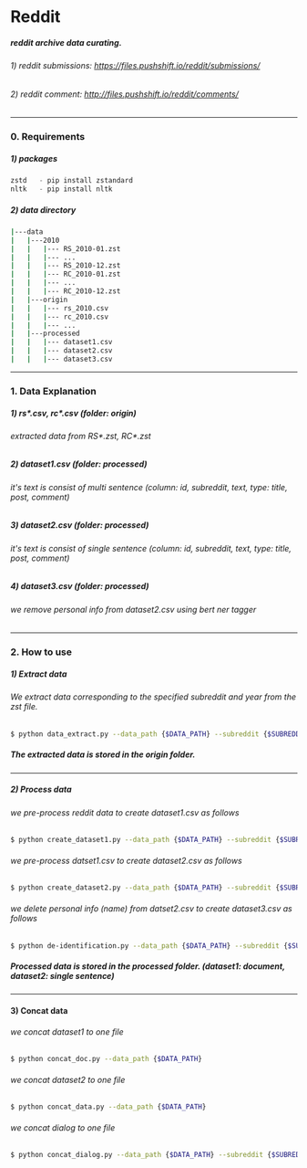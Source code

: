 # Reddit
##### reddit archive data curating.

###### 1) reddit submissions:  https://files.pushshift.io/reddit/submissions/
###### 2) reddit comment: http://files.pushshift.io/reddit/comments/

***
### 0. Requirements 
##### 1) packages 
```python
zstd   - pip install zstandard 
nltk   - pip install nltk
```

##### 2) data directory
```bash 
|---data 
|   |---2010
|   |   |--- RS_2010-01.zst 
|   |   |--- ... 
|   |   |--- RS_2010-12.zst 
|   |   |--- RC_2010-01.zst 
|   |   |--- ...
|   |   |--- RC_2010-12.zst
|   |---origin
|   |   |--- rs_2010.csv 
|   |   |--- rc_2010.csv 
|   |   |--- ...  
|   |---processed
|   |   |--- dataset1.csv 
|   |   |--- dataset2.csv 
|   |   |--- dataset3.csv
```

***
### 1. Data Explanation  
##### 1) rs*.csv, rc*.csv (folder: origin) 
###### extracted data from RS*.zst, RC*.zst  

##### 2) dataset1.csv (folder: processed)
###### it's text is consist of multi sentence  (column: id, subreddit, text, type: title, post, comment) 

##### 3) dataset2.csv (folder: processed)
###### it's text is consist of single sentence  (column: id, subreddit, text, type: title, post, comment) 

##### 4) dataset3.csv (folder: processed)
###### we remove personal info from dataset2.csv using bert ner tagger 

***
### 2. How to use 
##### 1) Extract data 
###### We extract data corresponding to the specified subreddit and year from the zst file.   

```bash
$ python data_extract.py --data_path {$DATA_PATH} --subreddit {$SUBREDDIT_NAME} --year {$YEAR} 
```
##### The extracted data is stored in the origin folder.
***

##### 2) Process data 
###### we pre-process reddit data to create dataset1.csv as follows

```bash
$ python create_dataset1.py --data_path {$DATA_PATH} --subreddit {$SUBREDDIT_NAME} --year {$YEAR} 
```

###### we pre-process datset1.csv to create dataset2.csv as follows 

```bash
$ python create_dataset2.py --data_path {$DATA_PATH} --subreddit {$SUBREDDIT_NAME} --year {$YEAR} 
```

###### we delete personal info (name) from datset2.csv to create dataset3.csv as follows 

```bash
$ python de-identification.py --data_path {$DATA_PATH} --subreddit {$SUBREDDIT_NAME} --year {$YEAR}
```

##### Processed data is stored in the processed folder. (dataset1: document, dataset2: single sentence)

***
#### 3) Concat data 
###### we concat dataset1 to one file 
``` bash 
$ python concat_doc.py --data_path {$DATA_PATH}
``` 

###### we concat dataset2 to one file 
``` bash 
$ python concat_data.py --data_path {$DATA_PATH}
``` 

###### we concat dialog to one file 
``` bash 
$ python concat_dialog.py --data_path {$DATA_PATH} --subreddit {$SUBREDDIT_NAME} --dtype {$DIALOG_TYPE}
```
